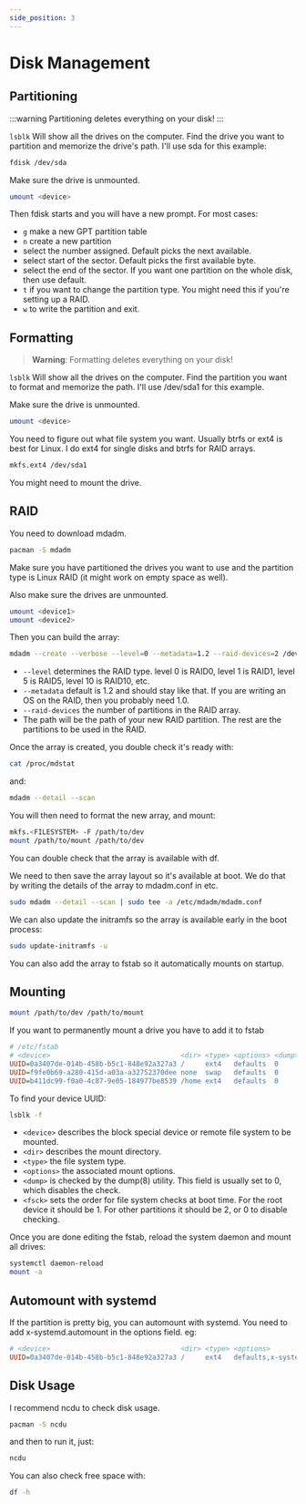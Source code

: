 ```yaml
---
side_position: 3 
---
```


# Disk Management

## Partitioning
:::warning
Partitioning deletes everything on your disk!
:::

`lsblk` Will show all the drives on the computer. Find the drive you want to partition and memorize the drive's path. I'll use sda for this example:

```bash
fdisk /dev/sda
```

Make sure the drive is unmounted.

```bash
umount <device>
```

Then fdisk starts and you will have a new prompt. For most cases:

- `g` make a new GPT partition table
- `n` create a new partition
- select the number assigned. Default picks the next available.
- select start of the sector. Default picks the first available byte.
- select the end of the sector. If you want one partition on the whole disk, then use default.
- `t` if you want to change the partition type. You might need this if you're setting up a RAID.
- `w` to write the partition and exit.

## Formatting

> **Warning**: Formatting deletes everything on your disk!

`lsblk` Will show all the drives on the computer. Find the partition you want to format and memorize the path. I'll use /dev/sda1 for this example.

Make sure the drive is unmounted.

```bash
umount <device>
```

You need to figure out what file system you want. Usually btrfs or ext4 is best for Linux. I do ext4 for single disks and btrfs for RAID arrays.

```bash
mkfs.ext4 /dev/sda1
```

You might need to mount the drive.

## RAID

You need to download mdadm.

```bash
pacman -S mdadm
```

Make sure you have partitioned the drives you want to use and the partition type is Linux RAID (it might work on empty space as well).

Also make sure the drives are unmounted.

```bash
umount <device1>
umount <device2>
```

Then you can build the array:

```bash
mdadm --create --verbose --level=0 --metadata=1.2 --raid-devices=2 /dev/md/myRAIDarray /dev/sda1 /dev/sdb1
```

- `--level` determines the RAID type. level 0 is RAID0, level 1 is RAID1, level 5 is RAID5, level 10 is RAID10, etc.
- `--metadata` default is 1.2 and should stay like that. If you are writing an OS on the RAID, then you probably need 1.0.
- `--raid-devices` the number of partitions in the RAID array.
- The path will be the path of your new RAID partition. The rest are the partitions to be used in the RAID.

Once the array is created, you double check it's ready with:

```bash
cat /proc/mdstat
```

and:

```bash
mdadm --detail --scan
```

You will then need to format the new array, and mount:

```bash
mkfs.<FILESYSTEM> -F /path/to/dev
mount /path/to/mount /path/to/dev
```

You can double check that the array is available with df.

We need to then save the array layout so it's available at boot. We do that by writing the details of the array to mdadm.conf in etc.

```bash
sudo mdadm --detail --scan | sudo tee -a /etc/mdadm/mdadm.conf
```

We can also update the initramfs so the array is available early in the boot process:

```bash
sudo update-initramfs -u
```

You can also add the array to fstab so it automatically mounts on startup.

## Mounting

```bash
mount /path/to/dev /path/to/mount
```

If you want to permanently mount a drive you have to add it to fstab

```ini
# /etc/fstab
# <device>                                <dir> <type> <options> <dump> <fsck>
UUID=0a3407de-014b-458b-b5c1-848e92a327a3 /     ext4   defaults  0      1
UUID=f9fe0b69-a280-415d-a03a-a32752370dee none  swap   defaults  0      0
UUID=b411dc99-f0a0-4c87-9e05-184977be8539 /home ext4   defaults  0      2
```

To find your device UUID:

```bash
lsblk -f
```

- `<device>` describes the block special device or remote file system to be mounted.
- `<dir>` describes the mount directory.
- `<type>` the file system type.
- `<options>` the associated mount options.
- `<dump>` is checked by the dump(8) utility. This field is usually set to 0, which disables the check.
- `<fsck>` sets the order for file system checks at boot time. For the root device it should be 1. For other partitions it should be 2, or 0 to disable checking.

Once you are done editing the fstab, reload the system daemon and mount all drives:

```bash
systemctl daemon-reload
mount -a
```

## Automount with systemd

If the partition is pretty big, you can automount with systemd. You need to add x-systemd.automount in the options field. eg:

```ini
# <device>                                <dir> <type> <options>                  <dump> <fsck>
UUID=0a3407de-014b-458b-b5c1-848e92a327a3 /     ext4   defaults,x-systemd.automount  0      1
```

## Disk Usage

I recommend ncdu to check disk usage.

```bash
pacman -S ncdu
```

and then to run it, just:

```bash
ncdu
```

You can also check free space with:

```bash
df -h
```
